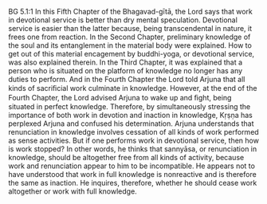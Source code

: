 BG 5.1:1	In this Fifth Chapter of the Bhagavad-gītā, the Lord says that work in devotional service is better than dry mental speculation. Devotional service is easier than the latter because, being transcendental in nature, it frees one from reaction. In the Second Chapter, preliminary knowledge of the soul and its entanglement in the material body were explained. How to get out of this material encagement by buddhi-yoga, or devotional service, was also explained therein. In the Third Chapter, it was explained that a person who is situated on the platform of knowledge no longer has any duties to perform. And in the Fourth Chapter the Lord told Arjuna that all kinds of sacriﬁcial work culminate in knowledge. However, at the end of the Fourth Chapter, the Lord advised Arjuna to wake up and ﬁght, being situated in perfect knowledge. Therefore, by simultaneously stressing the importance of both work in devotion and inaction in knowledge, Kṛṣṇa has perplexed Arjuna and confused his determination. Arjuna understands that renunciation in knowledge involves cessation of all kinds of work performed as sense activities. But if one performs work in devotional service, then how is work stopped? In other words, he thinks that sannyāsa, or renunciation in knowledge, should be altogether free from all kinds of activity, because work and renunciation appear to him to be incompatible. He appears not to have understood that work in full knowledge is nonreactive and is therefore the same as inaction. He inquires, therefore, whether he should cease work altogether or work with full knowledge.